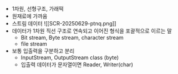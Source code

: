 - 1차원, 선형구조, 가래떡
- 원재료에 가까움
- 스트림 데이터
![[SCR-20250629-ptnq.png]]
- 데이터가 1차원 직선 구조로 연속되고 이어진 형식을 포괄적으로 이르는 말
	- Bit stream, Byte stream, character stream
	- file stream
- 보통 입출력을 구분하고 분리
	- InputStream, OutputStream class (byte)
	- 입출력 데이터가 문자열이면 Reader, Writer(char)